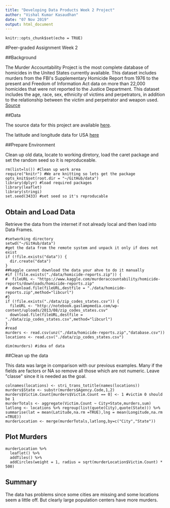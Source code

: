 ```yaml
---
title: "Developing Data Products Week 2 Project"
author: "Vishal Kumar Kasaudhan"
date: "07 Nov 2019"
output: html_document
---
```


```{r setup, include=FALSE}
knitr::opts_chunk$set(echo = TRUE)
```

#Peer-graded Assignment Week 2 

##Background

The Murder Accountability Project is the most complete database of homicides in the United States currently available. This dataset includes murders from the FBI's Supplementary Homicide Report from 1976 to the present and Freedom of Information Act data on more than 22,000 homicides that were not reported to the Justice Department. This dataset includes the age, race, sex, ethnicity of victims and perpetrators, in addition to the relationship between the victim and perpetrator and weapon used. [Source](https://www.kaggle.com/murderaccountability/homicide-reports)

##Data

The source data for this project are available [here](https://www.kaggle.com/murderaccountability/homicide-reports/downloads/homicide-reports.zip).

The latitude and longitude data for USA 
[here](http://notebook.gaslampmedia.com/wp-content/uploads/2013/08/zip_codes_states.csv)

##Prepare Environment

Clean up old data, locate to working diretory, load the caret package and set the random seed so it is reproduceable. 

```{r init, echo=TRUE, message=FALSE, warning=FALSE}
rm(list=ls()) #Clean up work area
require("knitr") #We are knitting so lets get the package
opts_knit$set(root.dir = "~/GitHub/data")
library(dplyr) #load required packages
library(leaflet)
library(stringi)
set.seed(3433) #set seed so it's reproducable
```

## Obtain and Load Data

Retrieve the data from the internet if not already local and then load into Data Frames.

```{r download, echo=TRUE, message=FALSE, warning=FALSE}
#setworking directory
setwd("~/GitHub/data")
#get the data from the remote system and unpack it only if does not exist
if (!file.exists("data")) {
  dir.create("data")
}
##kaggle cannot download the data your ahve to do it manually
#if (!file.exists("./data/homicide-reports.zip")) {
#  fileURL <- "https://www.kaggle.com/murderaccountability/homicide-reports/downloads/homicide-reports.zip"
#  download.file(fileURL,destfile = "./data/homicide-reports.zip",method="libcurl")
#}
if (!file.exists("./data/zip_codes_states.csv")) {
  fileURL <- "http://notebook.gaslampmedia.com/wp-content/uploads/2013/08/zip_codes_states.csv"
  download.file(fileURL,destfile = "./data/zip_codes_states.csv",method="libcurl")
}
#read 
murders <- read.csv(unz("./data/homicide-reports.zip","database.csv"))
locations <- read.csv("./data/zip_codes_states.csv")

dim(murders) #idea of data
```

##Clean up the data

This data was large in comparison with our previous examples. Many if the fields are factors or NA so remove all those which are not numeric. Leave "classe" since it is needed as the goal.

```{r clean up the data, echo=TRUE, message=FALSE, warning=FALSE}
colnames(locations) <- stri_trans_totitle(names(locations))
murders$State <- substr(murders$Agency.Code,1,2)
murders$Victim.Count[murders$Victim.Count == 0] <- 1 #victim 0 should be 1
murderTotals <- aggregate(Victim.Count ~ City+State,murders,sum)
latlong <- locations %>% regroup(list(quote(City),quote(State))) %>%
summarise(lat = mean(Latitude,na.rm =TRUE),lng = mean(Longitude,na.rm =TRUE))
murderLocation <- merge(murderTotals,latlong,by=c("City","State"))

```

## Plot Murders

```{r}
murderLocation %>%  
  leaflet() %>%
  addTiles() %>%
  addCircles(weight = 1, radius = sqrt(murderLocation$Victim.Count) * 500)

```


## Summary

The data has problems since some cities are missing and some locations seem a little off. But clearly large population centers have more murders.
